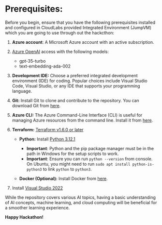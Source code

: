 # Prerequisites:

Before you begin, ensure that you have the following prerequisites installed and configured in CloudLabs provided Integrated Environment (JumpVM) which you are going to use through out the hackcthon:

1. **Azure account**: A Microsoft Azure account with an active subscription.

2. [Azure OpenAI](https://aka.ms/oai/access) access with the following models:
      - gpt-35-turbo
      - text-embedding-ada-002

3. **Development IDE:** Choose a preferred integrated development environment (IDE) for coding. Popular choices include Visual Studio Code, Visual Studio, or any IDE that supports your programming language.

4. **Git:** Install Git to clone and contribute to the repository. You can download Git from [here](https://git-scm.com/).

5. **Azure CLI:** The Azure Command-Line Interface (CLI) is useful for managing Azure resources from the command line. Install it from [here](https://docs.microsoft.com/en-us/cli/azure/install-azure-cli).

6. **Terraform:** [ Terraform v1.6.0 or later](https://developer.hashicorp.com/terraform/install)

   - **Python:** Install [Python 3.12.1](https://www.python.org/downloads)
     * **Important**: Python and the pip package manager must be in the path in Windows for the setup scripts to work.
     * **Important**: Ensure you can run `python --version` from console. On Ubuntu, you might need to run `sudo apt install python-is-python3` to link `python` to `python3`.

   - **Docker (Optional):** Install Docker from [here](https://www.docker.com/get-started).

7. Install [Visual Studio 2022](https://visualstudio.microsoft.com/vs/)

While the repository covers various AI topics, having a basic understanding of AI concepts, machine learning, and cloud computing will be beneficial for a smoother learning experience.


**Happy Hackathon!**
